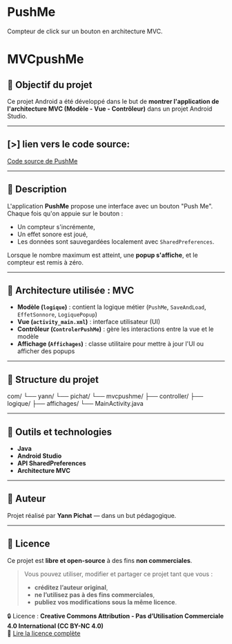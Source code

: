 # PushMe
Compteur de click sur un bouton en architecture MVC.

# MVCpushMe

## 🎯 Objectif du projet

Ce projet Android a été développé dans le but de **montrer l'application de l'architecture MVC (Modèle - Vue - Contrôleur)** dans un projet Android Studio.

---

## [>] lien vers le code source:

[Code source de PushMe](https://github.com/yaya66659/PushMe/tree/master)

---

## 📱 Description

L'application **PushMe** propose une interface avec un bouton "Push Me". Chaque fois qu'on appuie sur le bouton :
- Un compteur s'incrémente,
- Un effet sonore est joué,
- Les données sont sauvegardées localement avec `SharedPreferences`.

Lorsque le nombre maximum est atteint, une **popup s'affiche**, et le compteur est remis à zéro.

---

## 🧠 Architecture utilisée : MVC

- **Modèle (`logique`)** : contient la logique métier (`PushMe`, `SaveAndLoad`, `EffetSonnore`, `LogiquePopup`)
- **Vue (`activity_main.xml`)** : interface utilisateur (UI)
- **Contrôleur (`ControlerPushMe`)** : gère les interactions entre la vue et le modèle
- **Affichage (`Affichages`)** : classe utilitaire pour mettre à jour l'UI ou afficher des popups

---

## 📂 Structure du projet

com/ └── yann/ └── pichat/ └── mvcpushme/ 
                                        ├── controller/ 
                                        ├── logique/ 
                                        ├── affichages/ 
                                        └── MainActivity.java


---

## 🔧 Outils et technologies

- **Java**
- **Android Studio**
- **API SharedPreferences**
- **Architecture MVC**

---

## 👤 Auteur

Projet réalisé par **Yann Pichat** — dans un but pédagogique.

---

## 📄 Licence

Ce projet est **libre et open-source** à des fins **non commerciales**.

> Vous pouvez utiliser, modifier et partager ce projet tant que vous :
> - **créditez l’auteur original**,
> - **ne l’utilisez pas à des fins commerciales**,
> - **publiez vos modifications sous la même licence**.

🔒 Licence : **Creative Commons Attribution - Pas d’Utilisation Commerciale 4.0 International (CC BY-NC 4.0)**  
🔗 [Lire la licence complète](https://creativecommons.org/licenses/by-nc/4.0/deed.fr)
